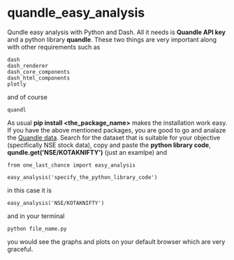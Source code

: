 # quandle_easy_analysis
Qundle easy analysis with Python and Dash. All it needs is __Quandle API key__ and a python library __quandle__. These two things are very important along with other requirements such as

```
dash
dash_renderer
dash_core_components
dash_html_components
plotly
```
and of course

```
quandl
```
As usual __pip install <the_package_name>__ makes the installation work easy. If you have the above mentioned packages, you are good to go and analaze the [Quandle data](https://www.quandl.com/). Search for the dataset that is suitable for your objective (specifically NSE stock data), copy and paste the __python library code__, __qundle.get('NSE/KOTAKNIFTY')__ (just an examlpe) and  

```
from one_last_chance import easy_analysis

easy_analysis('specify_the_python_library_code')
```
in this case it is
```
easy_analysis('NSE/KOTAKNIFTY')
```
and in your terminal
```
python file_name.py
```
you would see the graphs and plots on your default browser which are very graceful.
